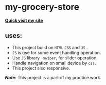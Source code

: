 # my-grocery-store

[**Quick visit my site**](https://grocerystore0.netlify.app/)

## uses:

- This project build on `HTML` `CSS` and `JS` .
- `JS` is use for some event handling operation.
- Use `JS` library -`swiper`, for slider operation.
- Handle navigation on small device by `css`.
- This project also responsive.

**_Note:_** This project is a part of my practice work.
